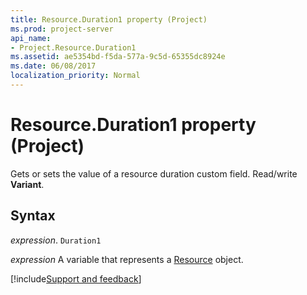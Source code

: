 ```yaml
---
title: Resource.Duration1 property (Project)
ms.prod: project-server
api_name:
- Project.Resource.Duration1
ms.assetid: ae5354bd-f5da-577a-9c5d-65355dc8924e
ms.date: 06/08/2017
localization_priority: Normal
---
```



# Resource.Duration1 property (Project)

 Gets or sets the value of a resource duration custom field. Read/write **Variant**.


## Syntax

_expression_. `Duration1`

_expression_ A variable that represents a [Resource](./Project.Resource.md) object.

[!include[Support and feedback](~/includes/feedback-boilerplate.md)]